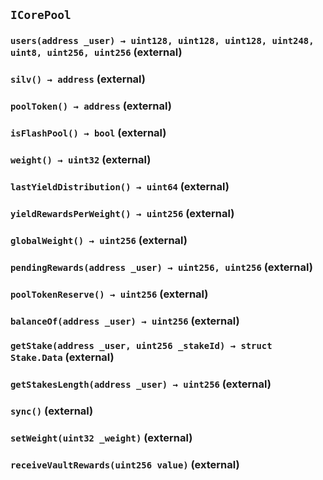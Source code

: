## `ICorePool`






### `users(address _user) → uint128, uint128, uint128, uint248, uint8, uint256, uint256` (external)





### `silv() → address` (external)





### `poolToken() → address` (external)





### `isFlashPool() → bool` (external)





### `weight() → uint32` (external)





### `lastYieldDistribution() → uint64` (external)





### `yieldRewardsPerWeight() → uint256` (external)





### `globalWeight() → uint256` (external)





### `pendingRewards(address _user) → uint256, uint256` (external)





### `poolTokenReserve() → uint256` (external)





### `balanceOf(address _user) → uint256` (external)





### `getStake(address _user, uint256 _stakeId) → struct Stake.Data` (external)





### `getStakesLength(address _user) → uint256` (external)





### `sync()` (external)





### `setWeight(uint32 _weight)` (external)





### `receiveVaultRewards(uint256 value)` (external)








